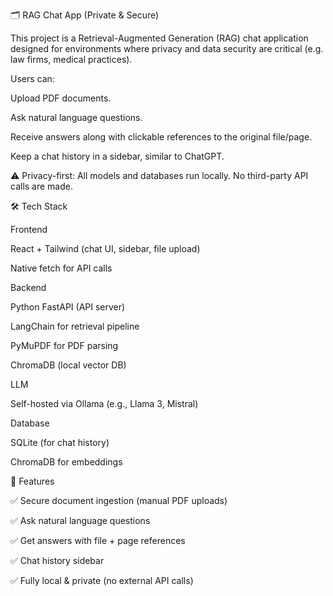 🗂️ RAG Chat App (Private & Secure)

This project is a Retrieval-Augmented Generation (RAG) chat application designed for environments where privacy and data security are critical (e.g. law firms, medical practices).

Users can:

Upload PDF documents.

Ask natural language questions.

Receive answers along with clickable references to the original file/page.

Keep a chat history in a sidebar, similar to ChatGPT.

⚠️ Privacy-first: All models and databases run locally. No third-party API calls are made.

🛠 Tech Stack

Frontend

React + Tailwind (chat UI, sidebar, file upload)

Native fetch for API calls

Backend

Python FastAPI (API server)

LangChain
for retrieval pipeline

PyMuPDF
for PDF parsing

ChromaDB
(local vector DB)

LLM

Self-hosted via Ollama
(e.g., Llama 3, Mistral)

Database

SQLite (for chat history)

ChromaDB for embeddings

🚀 Features

✅ Secure document ingestion (manual PDF uploads)

✅ Ask natural language questions

✅ Get answers with file + page references

✅ Chat history sidebar

✅ Fully local & private (no external API calls)
